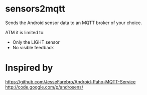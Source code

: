 sensors2mqtt
============

Sends the Android sensor data to an MQTT broker of your choice.

ATM it is limited to:
- Only the LIGHT sensor
- No visible feedback

Inspired by
===========
https://github.com/JesseFarebro/Android-Paho-MQTT-Service
http://code.google.com/p/androsens/
